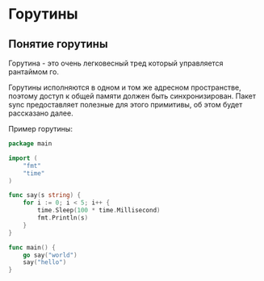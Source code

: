 # Горутины

## Понятие горутины

Горутина - это очень легковесный тред который управляется рантаймом го.

Горутины исполняются в одном и том же адресном пространстве, поэтому доступ к общей памяти должен быть синхронизирован. Пакет sync предоставляет полезные для этого примитивы, об этом будет рассказано далее.

Пример горутины:

```go
package main

import (
	"fmt"
	"time"
)

func say(s string) {
	for i := 0; i < 5; i++ {
		time.Sleep(100 * time.Millisecond)
		fmt.Println(s)
	}
}

func main() {
	go say("world")
	say("hello")
}

```

